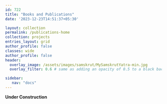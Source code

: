 ```yaml
---
id: 722    
title: "Books and Publications"
date: '2023-12-23T14:51:37+05:30'

layout: collection
permalink: /publications-home
collection: projects
entries_layout: grid
author_profile: false
classes: wide
author_profile: false
header:
  overlay_image: /assets/images/samskrut/MySamskrutYatra-min.jpg
  overlay_filter: 0.6 # same as adding an opacity of 0.5 to a black background

sidebar:
   nav: "docs"
---    
```


**Under Construction**

